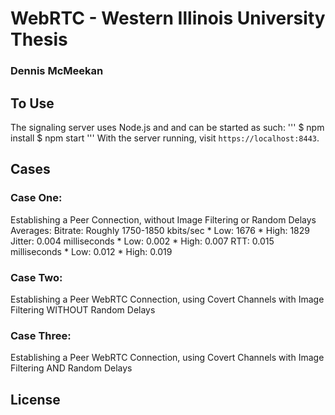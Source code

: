 # WebRTC - Western Illinois University Thesis
###    Dennis McMeekan

## To Use
The signaling server uses Node.js and and can be started as such:
'''
$ npm install
$ npm start
'''
With the server running, visit `https://localhost:8443`.

## Cases
### Case One:
Establishing a Peer Connection, without Image Filtering or Random Delays
Averages:
Bitrate:    Roughly 1750-1850 kbits/sec
    * Low:  1676
    * High: 1829
Jitter:     0.004 milliseconds
    * Low:  0.002
    * High: 0.007
RTT:        0.015 milliseconds
    * Low:  0.012
    * High: 0.019

### Case Two:
Establishing a Peer WebRTC Connection, using Covert Channels with Image Filtering WITHOUT Random Delays
### Case Three:
Establishing a Peer WebRTC Connection, using Covert Channels with Image Filtering AND Random Delays


## License
